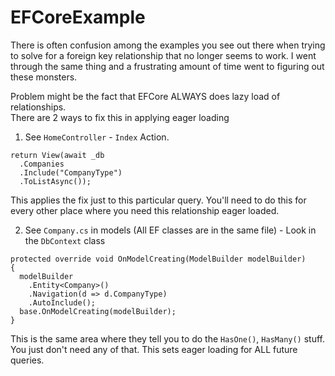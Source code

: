 # EFCoreExample
There is often confusion among the examples you see out there when trying to solve for a 
foreign key relationship that no longer seems to work.  I went through the same thing and 
a frustrating amount of time went to figuring out these monsters.

Problem might be the fact that EFCore ALWAYS does lazy load of relationships.  
There are 2 ways to fix this in applying eager loading

1) See `HomeController` - `Index` Action.  

```
return View(await _db
  .Companies
  .Include("CompanyType")
  .ToListAsync());
```

This applies the fix just to this particular query.  You'll need to do this for every other 
place where you need this relationship eager loaded.   

2) See `Company.cs` in models (All EF classes are in the same file) - Look in the `DbContext` class

```
protected override void OnModelCreating(ModelBuilder modelBuilder)
{
  modelBuilder
    .Entity<Company>()
    .Navigation(d => d.CompanyType)
    .AutoInclude();
  base.OnModelCreating(modelBuilder);
}
```

This is the same area where they tell you to do the `HasOne()`, `HasMany()` stuff.  You just don't need any of that.
This sets eager loading for ALL future queries.  
